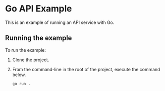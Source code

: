 # Go API Example

This is an example of running an API service with Go.

## Running the example

To run the example:

1. Clone the project.

1. From the command-line in the root of the project, execute the command below.

    ```shell
    go run .
    ```